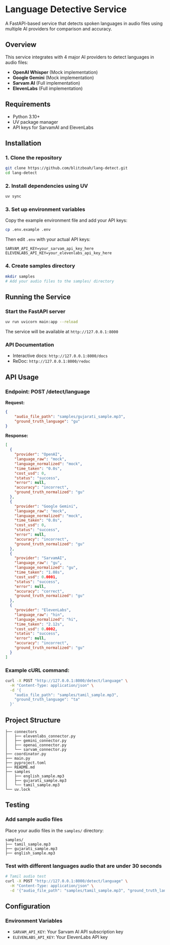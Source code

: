 # Language Detective Service

A FastAPI-based service that detects spoken languages in audio files using multiple AI providers for comparison and accuracy.

## Overview

This service integrates with 4 major AI providers to detect languages in audio files:
- **OpenAI Whisper** (Mock implementation)
- **Google Gemini** (Mock implementation)
- **Sarvam AI** (Full implementation)
- **ElevenLabs** (Full implementation)

## Requirements

- Python 3.10+
- UV package manager
- API keys for SarvamAI and ElevenLabs

## Installation

### 1. Clone the repository
```bash
git clone https://github.com/blitzboah/lang-detect.git
cd lang-detect
```

### 2. Install dependencies using UV
```bash
uv sync
```

### 3. Set up environment variables
Copy the example environment file and add your API keys:
```bash
cp .env.example .env
```

Then edit `.env` with your actual API keys:
```env
SARVAM_API_KEY=your_sarvam_api_key_here
ELEVENLABS_API_KEY=your_elevenlabs_api_key_here
```

### 4. Create samples directory
```bash
mkdir samples
# Add your audio files to the samples/ directory
```

## Running the Service

### Start the FastAPI server
```bash
uv run uvicorn main:app --reload
```

The service will be available at `http://127.0.0.1:8000`

### API Documentation
- Interactive docs: `http://127.0.0.1:8000/docs`
- ReDoc: `http://127.0.0.1:8000/redoc`

## API Usage

### Endpoint: POST /detect/language

**Request:**
```json
{
    "audio_file_path": "samples/gujarati_sample.mp3",
    "ground_truth_language": "gu"
}
```

**Response:**
```json
[
  {
    "provider": "OpenAI",
    "language_raw": "mock",
    "language_normalized": "mock",
    "time_taken": "0.0s",
    "cost_usd": 0,
    "status": "success",
    "error": null,
    "accuracy": "incorrect",
    "ground_truth_normalized": "gu"
  },
  {
    "provider": "Google Gemini",
    "language_raw": "mock",
    "language_normalized": "mock",
    "time_taken": "0.0s",
    "cost_usd": 0,
    "status": "success",
    "error": null,
    "accuracy": "incorrect",
    "ground_truth_normalized": "gu"
  },
  {
    "provider": "SarvamAI",
    "language_raw": "gu",
    "language_normalized": "gu",
    "time_taken": "1.08s",
    "cost_usd": 0.0001,
    "status": "success",
    "error": null,
    "accuracy": "correct",
    "ground_truth_normalized": "gu"
  },
  {
    "provider": "ElevenLabs",
    "language_raw": "hin",
    "language_normalized": "hi",
    "time_taken": "2.12s",
    "cost_usd": 0.0002,
    "status": "success",
    "error": null,
    "accuracy": "incorrect",
    "ground_truth_normalized": "gu"
  }
]
```

### Example cURL command:
```bash
curl -X POST "http://127.0.0.1:8000/detect/language" \
  -H "Content-Type: application/json" \
  -d '{
    "audio_file_path": "samples/tamil_sample.mp3",
    "ground_truth_language": "ta"
  }'
```

## Project Structure

```
├── connectors
│   ├── elevenlabs_connector.py
│   ├── gemini_connector.py
│   ├── openai_connector.py
│   └── sarvam_connector.py
├── coordinator.py
├── main.py
├── pyproject.toml
├── README.md
├── samples
│   ├── english_sample.mp3
│   ├── gujarati_sample.mp3
│   └── tamil_sample.mp3
└── uv.lock
```

## Testing

### Add sample audio files
Place your audio files in the `samples/` directory:
```
samples/
├── tamil_sample.mp3
├── gujarati_sample.mp3
├── english_sample.mp3
```

### Test with different languages audio that are under 30 seconds
```bash
# Tamil audio test
curl -X POST "http://127.0.0.1:8000/detect/language" \
  -H "Content-Type: application/json" \
  -d '{"audio_file_path": "samples/tamil_sample.mp3", "ground_truth_language": "ta"}'
```

## Configuration

### Environment Variables
- `SARVAM_API_KEY`: Your Sarvam AI API subscription key
- `ELEVENLABS_API_KEY`: Your ElevenLabs API key
